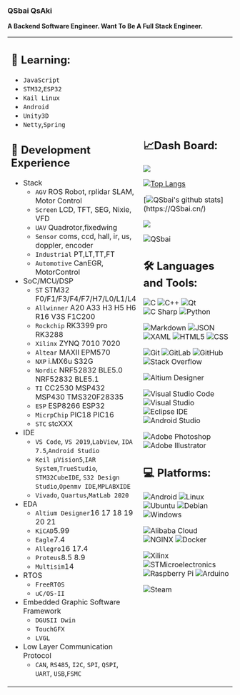 ### QSbai QsAki 
**A Backend Software Engineer. Want To Be A Full Stack Engineer.**

<table>

<tr>
<td style = "width: 50%;">

## 📇 Learning:

- `JavaScript`
- `STM32`,`ESP32`
- `Kail Linux`
- `Android`
- `Unity3D`
- `Netty`,`Spring`
  
## 👔 Development Experience
- Stack
  - `AGV` ROS Robot, rplidar SLAM, Motor Control
  - `Screen` LCD, TFT, SEG, Nixie, VFD 
  - `UAV` Quadrotor,fixedwing
  - `Sensor` coms, ccd, hall, ir, us, doppler, encoder
  - `Industrial` PT,LT,TT,FT
  - `Automotive` CanEGR, MotorControl
- SoC/MCU/DSP
  - `ST` STM32 F0/F1/F3/F4/F7/H7/L0/L1/L4
  - `Allwinner` A20 A33 H3 H5 H6 R16 V3S F1C200
  - `Rockchip` RK3399 pro RK3288
  - `Xilinx` ZYNQ 7010 7020
  - `Altear` MAXII EPM570
  - `NXP` i.MX6u S32G
  - `Nordic` NRF52832 BLE5.0 NRF52832 BLE5.1
  - `TI` CC2530 MSP432 MSP430 TMS320F28335
  - `ESP` ESP8266 ESP32
  - `MicrpChip` PIC18 PIC16
  - `STC` stcXXX
- IDE
  - `VS Code`, `VS 2019`,`LabView`, `IDA 7.5`,`Android Studio`
  - `Keil μVision5`,`IAR System`,`TrueStudio`, `STM32CubeIDE`, `S32 Design Studio`,`Openmv IDE`,`MPLABXIDE`
  - `Vivado`, `Quartus`,`MatLab 2020`
- EDA
  - `Altium Designer`16 17 18 19 20 21
  - `KiCAD`5.99
  - `Eagle`7.4
  - `Allegro`16 17.4
  - `Proteus`8.5 8.9
  - `Multisim`14
- RTOS
  - `FreeRTOS`
  - `uC/OS-II`
- Embedded Graphic Software Framework
  - `DGUSII Dwin`
  - `TouchGFX`
  - `LVGL`
- Low Layer Communication Protocol
  - `CAN`, `RS485`, `I2C`, `SPI`, `QSPI`, `UART`, `USB`,`FSMC`
  
</td>
<td style = "width: 50%;">
  
##  📈Dash Board:
![](https://count.getloli.com/get/@QSbai.github.readme)

[![Top Langs](https://github-readme-stats.vercel.app/api/top-langs/?username=QSbai&text_color=FFFF00&bg_color=282828&hide=HTML,Tex&layout=compact)](https://QSbai.cn/) 
  
[![QSbai's github stats](https://github-readme-stats.vercel.app/api?username=QSbai&show_icons=true&icon_color=FF8C00&text_color=FFFF00&bg_color=282828&hide_title=true")](https://QSbai.cn/)  

![](https://github-profile-summary-cards.vercel.app/api/cards/profile-details?username=QSbai&theme=monokai)
 
<img src="https://komarev.com/ghpvc/?username=QSbai" alt="QSbai" />  

## 🛠 Languages and Tools:

![C](https://img.shields.io/badge/-C-A8B9CC?style=flat-square&logo=C&logoColor=white)
![C++](https://img.shields.io/badge/-C++-00599C?style=flat-square&logo=C%2B%2B&logoColor=white)
![Qt](https://img.shields.io/badge/-Qt-41CD52?style=flat-square&logo=Qt&logoColor=white)
![C Sharp](https://img.shields.io/badge/-C%20Sharp-239120?style=flat-square&logo=C-Sharp&logoColor=white)
![Python](https://img.shields.io/badge/-Python-3776AB?style=flat-square&logo=Python&logoColor=white)
  
![Markdown](https://img.shields.io/badge/-Markdown-000000?style=flat-square&logo=Markdown&logoColor=white)
![JSON](https://img.shields.io/badge/-JSON-000000?style=flat-square&logo=JSON&logoColor=white)
![XAML](https://img.shields.io/badge/-XAML-0C54C2?style=flat-square&logo=XAML&logoColor=white)
![HTML5](https://img.shields.io/badge/-HTML5-E34F26?style=flat-square&logo=html5&logoColor=white)
![CSS](https://img.shields.io/badge/-CSS-1572B6?style=flat-square&logo=css3&logoColor=white)

![Git](https://img.shields.io/badge/Git-F05032?style=flat-square&logo=Git&logoColor=white)
![GitLab](https://img.shields.io/badge/-GitLab-444444?style=flat-square&logo=Gitlab)
![GitHub](https://img.shields.io/badge/-GitHub-181717?style=flat-square&logo=GitHub&logoColor=white)
![Stack Overflow](https://img.shields.io/badge/-Stack%20Overflow-444444?style=flat-square&logo=stack-overflow)

![Altium Designer](https://img.shields.io/badge/-Altium%20Designer-A5915F?style=flat-square&logo=Altium-Designer&logoColor=white)

![Visual Studio Code](https://img.shields.io/badge/Visual%20Studio%20Code-444444?style=flat-square&logo=Visual-Studio-Code&logoColor=007ACC)
![Visual Studio](https://img.shields.io/badge/-Visual%20Studio-5C2D91?style=flat-square&logo=Visual-Studio&logoColor=white)
![Eclipse IDE](https://img.shields.io/badge/-Eclipse%20IDE-2C2255?style=flat-square&logo=Eclipse-IDE&logoColor=white)
![Android Studio](https://img.shields.io/badge/-Android%20Studio-444444?style=flat-square&logo=android-studio&logoColor=3DDC84)

![Adobe Photoshop](https://img.shields.io/badge/-Abode%20Photoshop-31A8FF?style=flat-square&logo=Adobe-Photoshop&logoColor=white)
![Adobe Illustrator](https://img.shields.io/badge/-Abode%20Illustrator-FF9A00?style=flat-square&logo=Adobe-Illustrator&logoColor=white)

## 💻 Platforms:

![Android](https://img.shields.io/badge/-Android-444444?style=flat-square&logo=android)
![Linux](https://img.shields.io/badge/-Linux-444444?style=flat-square&logo=linux)
![Ubuntu](https://img.shields.io/badge/-Ubuntu-444444?style=flat-square&logo=Ubuntu)
![Debian](https://img.shields.io/badge/-Debian-444444?style=flat-square&logo=debian&logoColor=A81D33)
![Windows](https://img.shields.io/badge/-Windows-444444?style=flat-square&logo=windows&logoColor=0078D6)

![Alibaba Cloud](https://img.shields.io/badge/-Alibaba%20Cloud-444444?style=flat-square&logo=Alibaba-Cloud)
![NGINX](https://img.shields.io/badge/-NGINX-269539?style=flat-square&logo=nginx&logoColor=white)
![Docker](https://img.shields.io/badge/-Docker-2496ED?style=flat-square&logo=Docker&logoColor=white)

![Xilinx](https://img.shields.io/badge/-Xilinx-444444?style=flat-square&logo=Xilinx&logoColor=E01F27)
![STMicroelectronics](https://img.shields.io/badge/-STMicroelectronics-444444?style=flat-square&logo=STMicroelectronics&logoColor=03234B)
![Raspberry Pi](https://img.shields.io/badge/-Raspberry%20Pi-444444?style=flat-square&logo=Raspberry-Pi&logoColor=C51A4A)
![Arduino](https://img.shields.io/badge/-Arduino-444444?style=flat-square&logo=Arduino)

![Steam](https://img.shields.io/badge/-Steam-000000?style=flat-square&logo=Steam&logoColor=white)
  
</td>
</tr>
</table>  
